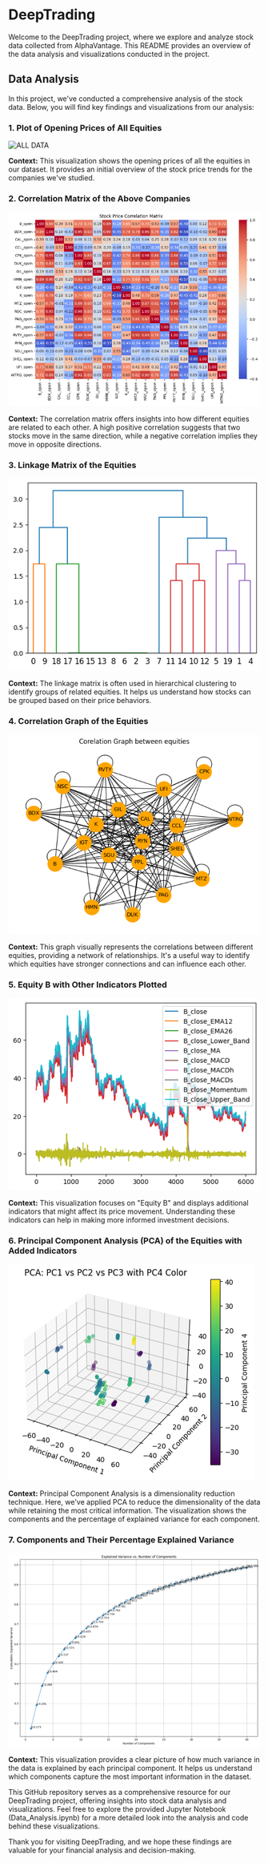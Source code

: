 # DeepTrading

Welcome to the DeepTrading project, where we explore and analyze stock data collected from AlphaVantage. This README provides an overview of the data analysis and visualizations conducted in the project.

## Data Analysis

In this project, we've conducted a comprehensive analysis of the stock data. Below, you will find key findings and visualizations from our analysis:

### 1. Plot of Opening Prices of All Equities

![ALL DATA](https://github.com/Frozensun47/DeepTrading/blob/main/outputs/Data_of%20all_companies.png)

**Context:** This visualization shows the opening prices of all the equities in our dataset. It provides an initial overview of the stock price trends for the companies we've studied.

### 2. Correlation Matrix of the Above Companies

![Correlation matrix](https://github.com/Frozensun47/DeepTrading/blob/main/outputs/correlation_heatmap.png)

**Context:** The correlation matrix offers insights into how different equities are related to each other. A high positive correlation suggests that two stocks move in the same direction, while a negative correlation implies they move in opposite directions.

### 3. Linkage Matrix of the Equities

![Linkage matrix](https://github.com/Frozensun47/DeepTrading/blob/main/outputs/linkage_matrix.png)

**Context:** The linkage matrix is often used in hierarchical clustering to identify groups of related equities. It helps us understand how stocks can be grouped based on their price behaviors.

### 4. Correlation Graph of the Equities

![Correlation graph](https://github.com/Frozensun47/DeepTrading/blob/main/outputs/correlation_graph_eqities.png)

**Context:** This graph visually represents the correlations between different equities, providing a network of relationships. It's a useful way to identify which equities have stronger connections and can influence each other.

### 5. Equity B with Other Indicators Plotted

![Equity B with indicators](https://github.com/Frozensun47/DeepTrading/blob/main/outputs/equity_B_with_other_indicators.png)

**Context:** This visualization focuses on "Equity B" and displays additional indicators that might affect its price movement. Understanding these indicators can help in making more informed investment decisions.

### 6. Principal Component Analysis (PCA) of the Equities with Added Indicators

![PCA](https://github.com/Frozensun47/DeepTrading/blob/main/outputs/PCA.png)

**Context:** Principal Component Analysis is a dimensionality reduction technique. Here, we've applied PCA to reduce the dimensionality of the data while retaining the most critical information. The visualization shows the components and the percentage of explained variance for each component.

### 7. Components and Their Percentage Explained Variance

![Explained variance](https://github.com/Frozensun47/DeepTrading/blob/main/outputs/components_explained_variance.png)

**Context:** This visualization provides a clear picture of how much variance in the data is explained by each principal component. It helps us understand which components capture the most important information in the dataset.

This GitHub repository serves as a comprehensive resource for our DeepTrading project, offering insights into stock data analysis and visualizations. Feel free to explore the provided Jupyter Notebook (Data_Analysis.ipynb) for a more detailed look into the analysis and code behind these visualizations.

Thank you for visiting DeepTrading, and we hope these findings are valuable for your financial analysis and decision-making.
